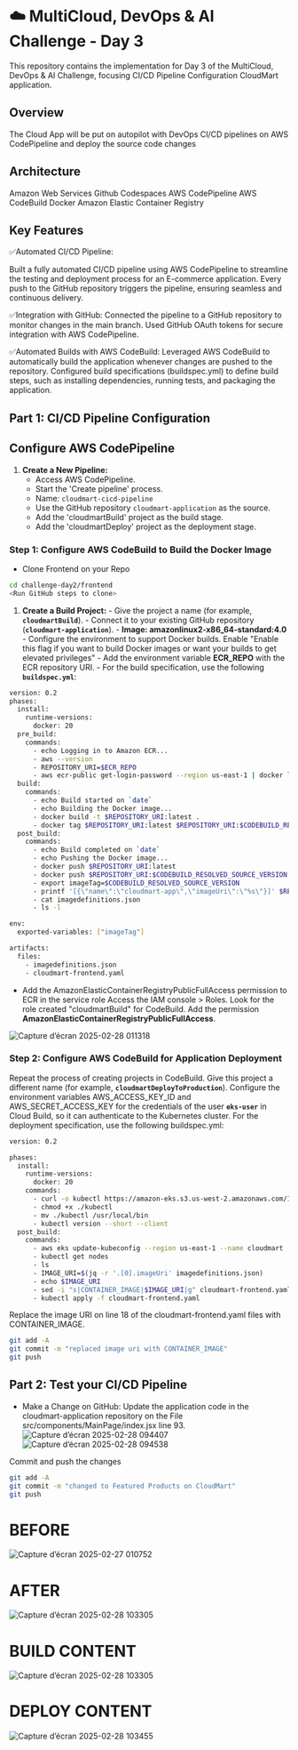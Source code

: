 # ☁️ MultiCloud, DevOps & AI Challenge - Day 3

This repository contains the implementation for Day 3 of the MultiCloud, DevOps & AI Challenge, focusing CI/CD Pipeline Configuration CloudMart application.

## Overview

The Cloud App will be put on autopilot with DevOps CI/CD pipelines on AWS CodePipeline and deploy the source code changes

## Architecture
Amazon Web Services
Github Codespaces
AWS CodePipeline
AWS CodeBuild
Docker
Amazon Elastic Container Registry

## Key Features
✅Automated CI/CD Pipeline:

Built a fully automated CI/CD pipeline using AWS CodePipeline to streamline the testing and deployment process for an E-commerce application.
Every push to the GitHub repository triggers the pipeline, ensuring seamless and continuous delivery.

✅Integration with GitHub:
Connected the pipeline to a GitHub repository to monitor changes in the main branch.
Used GitHub OAuth tokens for secure integration with AWS CodePipeline.

✅Automated Builds with AWS CodeBuild:
Leveraged AWS CodeBuild to automatically build the application whenever changes are pushed to the repository.
Configured build specifications (buildspec.yml) to define build steps, such as installing dependencies, running tests, and packaging the application.


## Part 1: CI/CD Pipeline Configuration

##  Configure AWS CodePipeline
1. **Create a New Pipeline:**
    - Access AWS CodePipeline.
    - Start the 'Create pipeline' process.
    - Name: `cloudmart-cicd-pipeline`
    - Use the GitHub repository `cloudmart-application` as the source.
    - Add the 'cloudmartBuild' project as the build stage.
    - Add the 'cloudmartDeploy' project as the deployment stage.
      
### Step 1: Configure AWS CodeBuild to Build the Docker Image

- Clone Frontend on your Repo
```bash
cd challenge-day2/frontend
<Run GitHub steps to clone>
```
  1. **Create a Build Project:**
    - Give the project a name (for example, **`cloudmartBuild`**).
    - Connect it to your existing GitHub repository (**`cloudmart-application`**).
    - **Image: amazonlinux2-x86_64-standard:4.0**
    - Configure the environment to support Docker builds. Enable "Enable this flag if you want to build Docker images or want your builds to get elevated privileges"
    - Add the environment variable **ECR_REPO** with the ECR repository URI.
    - For the build specification, use the following **`buildspec.yml`**:
     
```bash
version: 0.2
phases:
  install:
    runtime-versions:
      docker: 20
  pre_build:
    commands:
      - echo Logging in to Amazon ECR...
      - aws --version
      - REPOSITORY_URI=$ECR_REPO
      - aws ecr-public get-login-password --region us-east-1 | docker login --username AWS --password-stdin public.ecr.aws/l4c0j8h9
  build:
    commands:
      - echo Build started on `date`
      - echo Building the Docker image...
      - docker build -t $REPOSITORY_URI:latest .
      - docker tag $REPOSITORY_URI:latest $REPOSITORY_URI:$CODEBUILD_RESOLVED_SOURCE_VERSION
  post_build:
    commands:
      - echo Build completed on `date`
      - echo Pushing the Docker image...
      - docker push $REPOSITORY_URI:latest
      - docker push $REPOSITORY_URI:$CODEBUILD_RESOLVED_SOURCE_VERSION
      - export imageTag=$CODEBUILD_RESOLVED_SOURCE_VERSION
      - printf '[{\"name\":\"cloudmart-app\",\"imageUri\":\"%s\"}]' $REPOSITORY_URI:$imageTag > imagedefinitions.json
      - cat imagedefinitions.json
      - ls -l

env:
  exported-variables: ["imageTag"]

artifacts:
  files:
    - imagedefinitions.json
    - cloudmart-frontend.yaml

```

- Add the AmazonElasticContainerRegistryPublicFullAccess permission to ECR in the service role
Access the IAM console > Roles.
Look for the role created "cloudmartBuild" for CodeBuild.
Add the permission **AmazonElasticContainerRegistryPublicFullAccess**.

![Capture d’écran 2025-02-28 011318](https://github.com/user-attachments/assets/7a65db0d-ea4c-48b0-9071-74c2e606d74a)


  ### Step 2: Configure AWS CodeBuild for Application Deployment
  
Repeat the process of creating projects in CodeBuild.
Give this project a different name (for example, **`cloudmartDeployToProduction`**).
Configure the environment variables AWS_ACCESS_KEY_ID and AWS_SECRET_ACCESS_KEY for the credentials of the user **`eks-user`** in Cloud Build, so it can authenticate to the Kubernetes cluster.
For the deployment specification, use the following buildspec.yml:

```bash
version: 0.2

phases:
  install:
    runtime-versions:
      docker: 20
    commands:
      - curl -o kubectl https://amazon-eks.s3.us-west-2.amazonaws.com/1.18.9/2020-11-02/bin/linux/amd64/kubectl
      - chmod +x ./kubectl
      - mv ./kubectl /usr/local/bin
      - kubectl version --short --client
  post_build:
    commands:
      - aws eks update-kubeconfig --region us-east-1 --name cloudmart
      - kubectl get nodes
      - ls
      - IMAGE_URI=$(jq -r '.[0].imageUri' imagedefinitions.json)
      - echo $IMAGE_URI
      - sed -i "s|CONTAINER_IMAGE|$IMAGE_URI|g" cloudmart-frontend.yaml
      - kubectl apply -f cloudmart-frontend.yaml


```
Replace the image URI on line 18 of the cloudmart-frontend.yaml files with CONTAINER_IMAGE.

```bash
git add -A
git commit -m "replaced image uri with CONTAINER_IMAGE"
git push
```

## Part 2: Test your CI/CD Pipeline
- Make a Change on GitHub:
Update the application code in the cloudmart-application repository on the File src/components/MainPage/index.jsx line 93.
![Capture d’écran 2025-02-28 094407](https://github.com/user-attachments/assets/944da0c9-7070-4b82-8c86-888c310b89c9)
![Capture d’écran 2025-02-28 094538](https://github.com/user-attachments/assets/e7bfeb1b-75ca-42d6-a157-d6e3c365efeb)

Commit and push the changes

``` bash
git add -A
git commit -m "changed to Featured Products on CloudMart"
git push
```
# BEFORE

![Capture d’écran 2025-02-27 010752](https://github.com/user-attachments/assets/58eb52ed-30af-444d-889a-b808321cc64f)

# AFTER

![Capture d’écran 2025-02-28 103305](https://github.com/user-attachments/assets/ba8e7e06-a912-43e4-9486-11b2504ddf9f)

# BUILD CONTENT
![Capture d’écran 2025-02-28 103305](https://github.com/user-attachments/assets/ba64daa5-bebf-4312-8f42-fbd1fc6702f5)

# DEPLOY CONTENT
![Capture d’écran 2025-02-28 103455](https://github.com/user-attachments/assets/72478cf2-f3d6-4dd7-9fdf-7168ceeebc10)
